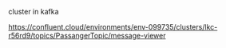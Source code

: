 ﻿cluster in kafka

https://confluent.cloud/environments/env-099735/clusters/lkc-r56rd9/topics/PassangerTopic/message-viewer